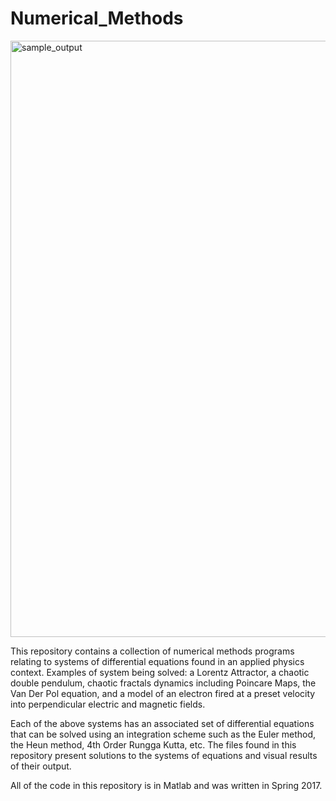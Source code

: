 # Numerical_Methods



<img width="954" alt="sample_output" src="https://user-images.githubusercontent.com/20422614/38121056-e0304132-339a-11e8-8914-9f248ede183c.png">

This repository contains a collection of numerical methods programs relating to systems of differential equations found in an applied physics context. Examples of system being solved: a Lorentz Attractor, a chaotic double pendulum, chaotic fractals dynamics including Poincare Maps, the Van Der Pol equation, and a model of an electron fired at a preset velocity into perpendicular electric and magnetic fields.

Each of the above systems has an associated set of differential equations that can be solved using an integration scheme such as the
Euler method, the Heun method, 4th Order Rungga Kutta, etc. The files found in this repository present solutions to the systems of
equations and visual results of their output. 

All of the code in this repository is in Matlab and was written in Spring 2017. 
